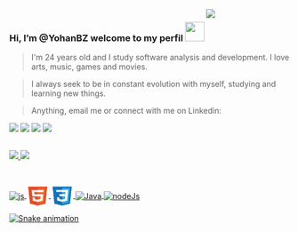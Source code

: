  <img align="right" heigth="200" width="150" src="https://c.tenor.com/PUdfnHnBGK4AAAAd/art-room.gif">
 
 ### Hi, I’m @YohanBZ welcome to my perfil <img height="35" width="35" src="https://cdn-icons-png.flaticon.com/512/2026/2026506.png">  
 >I'm 24 years old and I study software analysis and development. I love arts, music, games and movies.
 
 >I always seek to be in constant evolution with myself, studying and learning new things.
 
 >Anything, email me or connect with me on Linkedin:
  <div> 
  <a href="https://www.instagram.com/ybz_97/" target="_blank"><img src="https://img.shields.io/badge/-Instagram-%23E4405F?style=for-the-badge&logo=instagram&logoColor=white" target="_blank"></a>
 <a href="https://discord.gg/YohanB_97#4222" target="_blank"><img src="https://img.shields.io/badge/Discord-7289DA?style=for-the-badge&logo=discord&logoColor=white" target="_blank"></a> 
  <a href = "mailto:yoohbaz@gmail.com"><img src="https://img.shields.io/badge/Gmail-D14836?style=for-the-badge&logo=gmail&logoColor=white" target="_blank"></a>
  <a href="https://www.linkedin.com/in/yohan-barboza-8b1609150/" target="_blank"><img src="https://img.shields.io/badge/-LinkedIn-%230077B5?style=for-the-badge&logo=linkedin&logoColor=white" target="_blank"></a> 
 </div>
 
 ##

<div>
  <a href="https://github.com/YohanBZ">
  <img height="180em"src="https://github-readme-stats.vercel.app/api?username=YohanBZ&show_icons=true&theme=radical&include_all_commits=true&count_private=true"/>
  <img  height="180em" src="https://github-readme-stats.vercel.app/api/top-langs/?username=YohanBZ&layout=compact&langs_count=7&theme=radical"/>
</div>
 
 ##
  
<div style="display: inline_block"><br>
  <img align="center" alt="js" height="35" width="40" src="https://cdn.jsdelivr.net/gh/devicons/devicon/icons/javascript/javascript-original.svg">
  <img align="center" alt="HTML" height="35" width="40" src="https://raw.githubusercontent.com/devicons/devicon/master/icons/html5/html5-original.svg">
  <img align="center" alt="CSS" height="35" width="40" src="https://raw.githubusercontent.com/devicons/devicon/master/icons/css3/css3-original.svg">
  <img align="center" alt="Java" height="40" width="60" src="https://cdn.jsdelivr.net/gh/devicons/devicon/icons/java/java-original-wordmark.svg">
  <img align="center" alt="nodeJs" height="90" width="100" src="https://cdn.jsdelivr.net/gh/devicons/devicon/icons/nodejs/nodejs-original-wordmark.svg">
</div>
 
  ![Snake animation](https://github.com/YohanBZ/YohanBZ/blob/output/github-contribution-grid-snake.svg)
    
   
   
    
<!---
YohanBZ/YohanBZ is a ✨ special ✨ repository because its `README.md` (this file) appears on your GitHub profile.
You can click the Preview link to take a look at your changes.
--->
